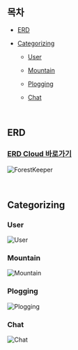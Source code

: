 ## 목차

- [ERD](#erd)

- [Categorizing](#categorizing)

    - [User](#user)

    - [Mountain](#mountain)

    - [Plogging](#plogging)
    
    - [Chat](#chat)


<br />


## ERD


### [ERD Cloud 바로가기]()


![ForestKeeper]()


<br />


## Categorizing


### User

![User]()


### Mountain

![Mountain]()


### Plogging

![Plogging]()


### Chat

![Chat]()
